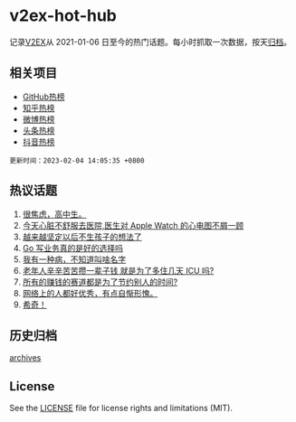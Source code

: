 # v2ex-hot-hub

 记录[V2EX](https://www.v2ex.com/)从 2021-01-06 日至今的热门话题。每小时抓取一次数据，按天[归档](archives)。
 
 ## 相关项目

- [GitHub热榜](https://github.com/it985/github-hot-hub)
- [知乎热榜](https://github.com/it985/zhihu-hot-hub)
- [微博热榜](https://github.com/it985/weibo-hot-hub)
- [头条热榜](https://github.com/it985/toutiao-hot-hub)
- [抖音热榜](https://github.com/it985/douyin-hot-hub)


 `更新时间：2023-02-04 14:05:35 +0800`

## 热议话题

1. [很焦虑，高中生。](https://www.v2ex.com/t/913073)
1. [今天心脏不舒服去医院,医生对 Apple Watch 的心电图不屑一顾](https://www.v2ex.com/t/913069)
1. [越来越坚定以后不生孩子的想法了](https://www.v2ex.com/t/912898)
1. [Go 写业务真的是好的选择吗](https://www.v2ex.com/t/912958)
1. [我有一种病，不知道叫啥名字](https://www.v2ex.com/t/912972)
1. [老年人辛辛苦苦攒一辈子钱 就是为了多住几天 ICU 吗?](https://www.v2ex.com/t/913080)
1. [所有的赚钱的赛道都是为了节约别人的时间?](https://www.v2ex.com/t/912930)
1. [网络上的人都好优秀，有点自惭形愧。](https://www.v2ex.com/t/912996)
1. [希奇！](https://www.v2ex.com/t/912894)

## 历史归档

[archives](archives)

## License

See the [LICENSE](LICENSE) file for license rights and limitations (MIT).
